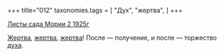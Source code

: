 +++
title="012"
taxonomies.tags = [
 "Дух",
 "жертва",
]
+++

[Листы сада Мории 2 1925г](/agni/1925)

[Жертва](/tags/[жертва](/tags/жертва)), [жертва](/tags/жертва), [жертва](/tags/жертва)! После — получение, и после — торжество [духа](/tags/Дух).   

